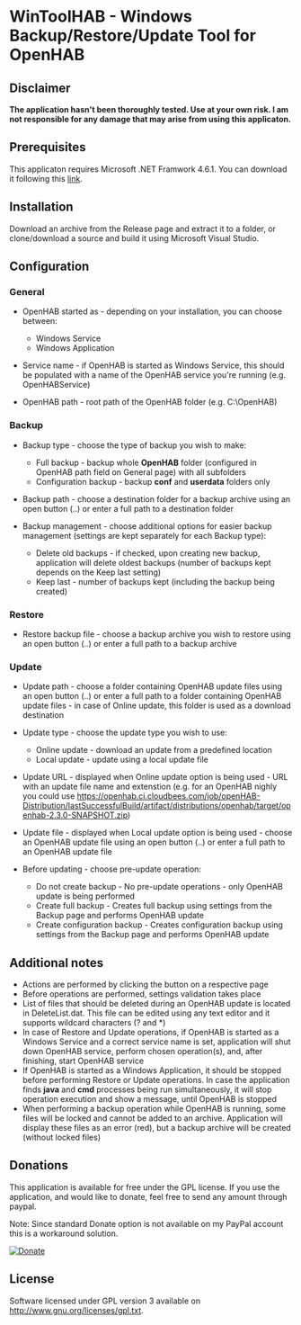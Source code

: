 # WinToolHAB - Windows Backup/Restore/Update Tool for OpenHAB

## Disclaimer 

**The application hasn't been thoroughly tested. Use at your own risk. I am not responsible for any damage that may arise from using this applicaton.**

## Prerequisites

This applicaton requires Microsoft .NET Framwork 4.6.1. You can download it following this [link](https://www.microsoft.com/en-us/download/confirmation.aspx?id=49981, "Microsoft .NET Framework 4.6.1").

## Installation

Download an archive from the Release page and extract it to a folder, or clone/download a source and build it using Microsoft Visual Studio.

## Configuration

### General

- OpenHAB started as - depending on your installation, you can choose between:
  * Windows Service 
  * Windows Application
    
- Service name - if OpenHAB is started as Windows Service, this should be populated with a name of the OpenHAB service you're running (e.g. OpenHABService)

- OpenHAB path - root path of the OpenHAB folder (e.g. C:\OpenHAB)

### Backup

- Backup type - choose the type of backup you wish to make:
  * Full backup - backup whole **OpenHAB** folder (configured in OpenHAB path field on General page) with all subfolders
  * Configuration backup - backup **conf** and **userdata** folders only
  
- Backup path -  choose a destination folder for a backup archive using an open button (..) or enter a full path to a destination folder

- Backup management - choose additional options for easier backup management (settings are kept separately for each Backup type):
  * Delete old backups - if checked, upon creating new backup, application will delete oldest backups (number of backups kept depends on the Keep last setting)
  * Keep last - number of backups kept (including the backup being created)
  
### Restore

- Restore backup file - choose a backup archive you wish to restore using an open button (..) or enter a full path to a backup archive

### Update

- Update path - choose a folder containing OpenHAB update files using an open button (..) or enter a full path to a folder containing OpenHAB update files - in case of Online update, this folder is used as a download destination

- Update type - choose the update type you wish to use:
  * Online update - download an update from a predefined location 
  * Local update - update using a local update file 
  
- Update URL - displayed when Online update option is being used - URL with an update file name and extenstion (e.g. for an OpenHAB nighly you could use https://openhab.ci.cloudbees.com/job/openHAB-Distribution/lastSuccessfulBuild/artifact/distributions/openhab/target/openhab-2.3.0-SNAPSHOT.zip)

- Update file - displayed when Local update option is being used - choose an OpenHAB update file using an open button (..) or enter a full path to an OpenHAB update file
  
- Before updating - choose pre-update operation:
  * Do not create backup - No pre-update operations - only OpenHAB update is being performed
  * Create full backup - Creates full backup using settings from the Backup page and performs OpenHAB update
  * Create configuration backup - Creates configuration backup using settings from the Backup page and performs OpenHAB update
  
## Additional notes

- Actions are performed by clicking the button on a respective page
- Before operations are performed, settings validation takes place
- List of files that should be deleted during an OpenHAB update is located in DeleteList.dat. This file can be edited using any text editor and it supports wildcard characters (? and *)
- In case of Restore and Update operations, if OpenHAB is started as a Windows Service and a correct service name is set, application will shut down OpenHAB service, perform chosen operation(s), and, after finishing, start OpenHAB service
- If OpenHAB is started as a Windows Application, it should be stopped before performing Restore or Update operations. In case the application finds **java** and **cmd** processes being run simultaneously, it will stop operation execution and show a message, until OpenHAB is stopped
- When performing a backup operation while OpenHAB is running, some files will be locked and cannot be added to an archive. Application will display these files as an error (red), but a backup archive will be created (without locked files)

## Donations

This application is available for free under the GPL license. If you use the application, and would like to donate, feel free to send any amount through paypal. 

Note: Since standard Donate option is not available on my PayPal account this is a workaround solution.

[![Donate](https://www.paypalobjects.com/en_US/i/btn/btn_donateCC_LG.gif)](https://www.paypal.com/cgi-bin/webscr?cmd=_xclick&business=CCZRY3C8RXSRW&lc=BA&item_name=Donation%20%2d%20WinToolHAB&item_number=4&button_subtype=services&currency_code=EUR&bn=PP%2dBuyNowBF%3abtn_paynowCC_LG%2egif%3aNonHosted)

## License

Software licensed under GPL version 3 available on http://www.gnu.org/licenses/gpl.txt.

